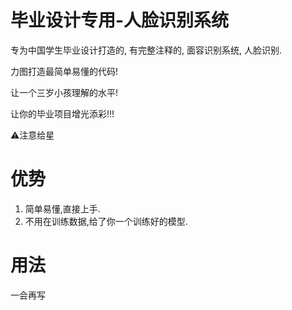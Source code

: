 # 毕业设计专用-人脸识别系统
专为中国学生毕业设计打造的, 有完整注释的, 面容识别系统, 人脸识别.

力图打造最简单易懂的代码!

让一个三岁小孩理解的水平!

让你的毕业项目增光添彩!!! 

⚠️注意给星
# 优势

1. 简单易懂,直接上手.
2. 不用在训练数据,给了你一个训练好的模型.

# 用法
一会再写
